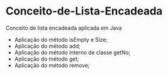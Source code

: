 # Conceito-de-Lista-Encadeada
Conceito de lista encadeada aplicada em Java
- Aplicação do método isEmpty e Size;
- Aplicação do método add;
- Aplicação do método interno de classe getNo;
- Aplicação do método get;
- Aplicação do método remove;
